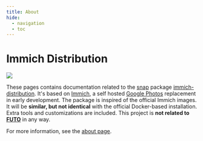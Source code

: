 ```yaml
---
title: About
hide:
  - navigation
  - toc
---
```


# Immich Distribution

![](/assets/immich-screenshot-2024.png)

These pages contains documentation related to the [snap](https://snapcraft.io/docs) package [immich-distribution](https://snapcraft.io/immich-distribution). It's based on [Immich](https://immich.app/), a self hosted [Google Photos](https://en.wikipedia.org/wiki/Google_Photos) replacement in early development. The package is inspired of the official Immich images. It will be **similar, but not identical** with the official Docker-based installation. Extra tools and customizations are included. This project is **not related to [FUTO](https://futo.org/)** in any way.

<p class="info-box">
For more information, see the <a href="/about">about page</a>.
</p>

